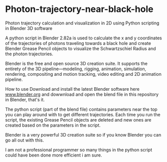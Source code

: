 # Photon-trajectory-near-black-hole
Photon trajectory calculation and visualization in 2D using Python scripting in Blender 3D software

A python script in Blender 2.82a is used to calculate the x and y coordinates of the trajectories of photons traveling towards a black hole and create Blender Grease Pencil objects to visualize the Schwartzschiel Radius and the photon trajectories. 

Blender is the free and open source 3D creation suite. It supports the entirety of the 3D pipeline—modeling, rigging, animation, simulation, rendering, compositing and motion tracking, video editing and 2D animation pipeline.

How to use
Download and install the latest Blender software here www.blender.org and dowwnload and open the blend file in this repository in Blender, that's it. 

The python script (part of the blend file) contains parameters near the top you can play around with to get different trajectories. Each time you run the script, the existing Grease Pencil objects are deleted and new ones are created based on the parameters in the script. 

Blender is a very powerful 3D creation suite so if you know Blender you can go all out with this.

I am not a professional programmer so many things in the python script could have been done more efficient i am sure.
